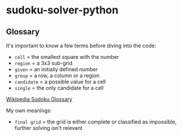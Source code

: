 # sudoku-solver-python
## Glossary
It's important to know a few terms before diving into the code:
- `cell` = the smallest square with the number
- `region` = a 3x3 sub-grid
- `given` = an initially defined number
- `group` = a row, a column or a region
- `candidate` = a possible value for a cell 
- `single` = the only candidate for a cell

[Wikipedia Sudoku Glossary](https://en.wikipedia.org/wiki/Glossary_of_Sudoku)  

My own meanings:  
- `final grid` = the grid is either complete or classified as impossible, further solving isn't relevant
